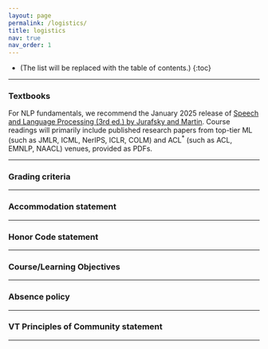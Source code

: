 ```yaml
---
layout: page
permalink: /logistics/
title: logistics
nav: true
nav_order: 1
---
```


* (The list will be replaced with the table of contents.)
{:toc}

***

### Textbooks

For NLP fundamentals, we recommend the January 2025 release of [Speech and Language Processing (3rd ed.) by Jurafsky and Martin](web.stanford.edu/~jurafsky/slp3/). Course readings will primarily include published research papers from top-tier ML (such as JMLR, ICML, NerIPS, ICLR, COLM) and ACL$^*$ (such as ACL, EMNLP, NAACL) venues, provided as PDFs.

***

### Grading criteria

*** 

### Accommodation statement

***

### Honor Code statement

***

### Course/Learning Objectives

***

### Absence policy

***

### VT Principles of Community statement



***
